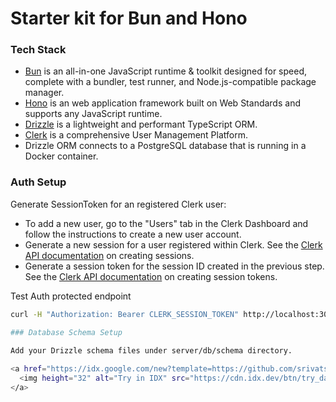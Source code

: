 # Starter kit for Bun and Hono

  ### Tech Stack
  
  - [Bun](https://bun.sh/) is an all-in-one JavaScript runtime & toolkit designed for speed, complete with a bundler, test runner, and Node.js-compatible package manager.
  - [Hono](https://hono.dev/) is an web application framework built on Web Standards and supports any JavaScript runtime.  
  - [Drizzle](https://orm.drizzle.team/) is a lightweight and performant TypeScript ORM.
  - [Clerk](https://clerk.com/) is a comprehensive User Management Platform.
  - Drizzle ORM connects to a PostgreSQL database that is running in a Docker container.

### Auth Setup

Generate SessionToken for an registered Clerk user:
 - To add a new user, go to the "Users" tab in the Clerk Dashboard and follow the instructions to create a new user account.
 - Generate a new session for a user registered within Clerk. See the [Clerk API documentation](https://clerk.com/docs/reference/backend-api/tag/Sessions#operation/createSession) on creating sessions.
 - Generate a session token for the session ID created in the previous step. See the [Clerk API documentation](https://clerk.com/docs/reference/backend-api/tag/Sessions#operation/CreateSessionToken) on creating session tokens.

Test Auth protected endpoint

```sh
curl -H "Authorization: Bearer CLERK_SESSION_TOKEN" http://localhost:3000/test```

### Database Schema Setup

Add your Drizzle schema files under server/db/schema directory.  
  
<a href="https://idx.google.com/new?template=https://github.com/srivatsj/bun-hono-drizzle-clerk-starter">
  <img height="32" alt="Try in IDX" src="https://cdn.idx.dev/btn/try_dark_32.svg">
</a>

